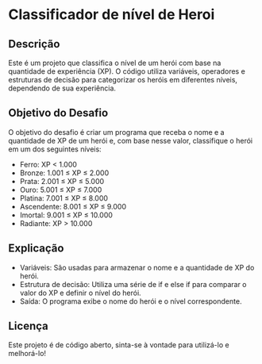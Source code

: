 # Classificador de nível de Heroi 

## Descrição 

Este é um projeto que classifica o nível de um herói com base na quantidade de experiência (XP). O código utiliza variáveis, operadores e estruturas de decisão para categorizar os heróis em diferentes níveis, dependendo de sua experiência.

## Objetivo do Desafio 

O objetivo do desafio é criar um programa que receba o nome e a quantidade de XP de um herói e, com base nesse valor, classifique o herói em um dos seguintes níveis:

- Ferro: XP < 1.000
- Bronze: 1.001 ≤ XP ≤ 2.000
- Prata: 2.001 ≤ XP ≤ 5.000
- Ouro: 5.001 ≤ XP ≤ 7.000
- Platina: 7.001 ≤ XP ≤ 8.000
- Ascendente: 8.001 ≤ XP ≤ 9.000
- Imortal: 9.001 ≤ XP ≤ 10.000
- Radiante: XP > 10.000

## Explicação

- Variáveis: São usadas para armazenar o nome e a quantidade de XP do herói.
- Estrutura de decisão: Utiliza uma série de if e else if para comparar o valor do XP e definir o nível do herói.
- Saída: O programa exibe o nome do herói e o nível correspondente.


## Licença

Este projeto é de código aberto, sinta-se à vontade para utilizá-lo e melhorá-lo!